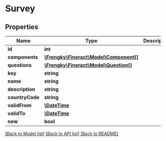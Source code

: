 # Survey

## Properties
Name | Type | Description | Notes
------------ | ------------- | ------------- | -------------
**id** | **int** |  | [optional] 
**components** | [**\Frengky\Fineract\Model\Component[]**](Component.md) |  | [optional] 
**questions** | [**\Frengky\Fineract\Model\Question[]**](Question.md) |  | [optional] 
**key** | **string** |  | [optional] 
**name** | **string** |  | [optional] 
**description** | **string** |  | [optional] 
**countryCode** | **string** |  | [optional] 
**validFrom** | [**\DateTime**](\DateTime.md) |  | [optional] 
**validTo** | [**\DateTime**](\DateTime.md) |  | [optional] 
**new** | **bool** |  | [optional] 

[[Back to Model list]](../../README.md#documentation-for-models) [[Back to API list]](../../README.md#documentation-for-api-endpoints) [[Back to README]](../../README.md)

